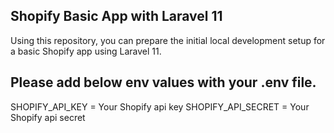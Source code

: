 
## Shopify Basic App with Laravel 11

Using this repository, you can prepare the initial local development setup for a basic Shopify app using Laravel 11.

## Please add below env values with your .env file.

SHOPIFY_API_KEY = Your Shopify api key 
SHOPIFY_API_SECRET = Your Shopify api secret

